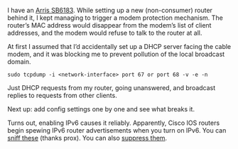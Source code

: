 <!--# set var="title" value="How to enrage your cable modem" -->
<!--# set var="date" value="2016-02-01" -->

<!--# include file="include/top.html" -->

I have an [Arris SB6183](http://www.amazon.com/ARRIS-SURFboard-SB6183-DOCSIS-Cable/dp/B00MA5U1FW). While setting up a new (non-consumer) router behind it, I kept managing to trigger a modem protection mechanism. The router’s MAC address would disappear from the modem’s list of client addresses, and the modem would refuse to talk to the router at all.

At first I assumed that I’d accidentally set up a DHCP server facing the cable modem, and it was blocking me to prevent pollution of the local broadcast domain.

    sudo tcpdump -i <network-interface> port 67 or port 68 -v -e -n

Just DHCP requests from my router, going unanswered, and broadcast replies to requests from other clients.

Next up: add config settings one by one and see what breaks it.

Turns out, enabling IPv6 causes it reliably. Apparently, Cisco IOS routers begin spewing IPv6 router advertisements when you turn on IPv6. You can [sniff these](https://www.prolixium.com/mynews?id=804) (thanks prox). You can also [suppress them](http://www.cisco.com/c/en/us/td/docs/ios-xml/ios/ipv6/command/ipv6-cr-book/ipv6-i3.html#wp2583862361).

<!--# include file="include/bottom.html" -->
